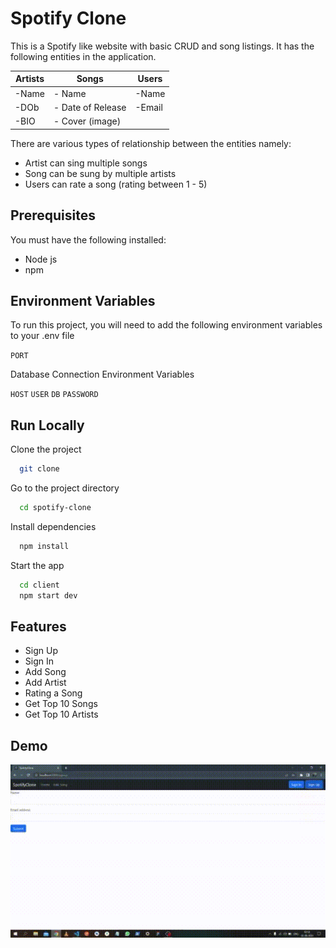 
# Spotify Clone

This is a Spotify like website with basic CRUD and song listings.
It has the following entities in the application.

Artists   | Songs    | Users |
--------- | -------- | ------|
-Name   |  - Name  | -Name |
-DOb    |  - Date of Release |-Email |
-BIO    |  - Cover (image) |


There are various types of relationship between the entities namely:
- Artist can sing multiple songs
- Song can be sung by multiple artists
- Users can rate a song (rating between 1 - 5)
## Prerequisites
You must have the following installed:
- Node js
- npm
## Environment Variables

To run this project, you will need to add the following environment variables to your .env file

`PORT`

Database Connection Environment Variables

`HOST`
`USER`
`DB`
`PASSWORD`


## Run Locally

Clone the project

```bash
  git clone 
```

Go to the project directory

```bash
  cd spotify-clone
```

Install dependencies

```bash
  npm install
```

Start the app
```bash
  cd client
  npm start dev
```


## Features

- Sign Up
- Sign In
- Add Song
- Add Artist
- Rating a Song
- Get Top 10 Songs
- Get Top 10 Artists


## Demo

![](https://github.com/amit-kandar/spotify-clone/blob/main/demo.gif)

